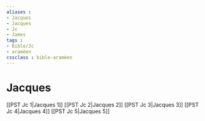 ```yaml
---
aliases : 
- Jacques
- Jacques
- Jc
- James
tags : 
- Bible/Jc
- araméen
cssclass : bible-araméen
---
```


# Jacques

[[PST Jc 1|Jacques 1]]
[[PST Jc 2|Jacques 2]]
[[PST Jc 3|Jacques 3]]
[[PST Jc 4|Jacques 4]]
[[PST Jc 5|Jacques 5]]
